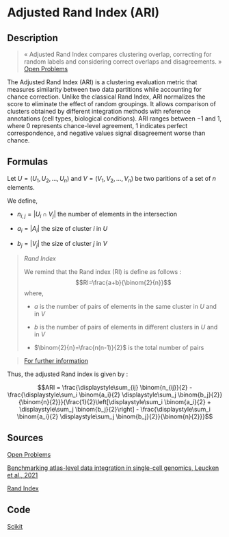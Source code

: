 # Adjusted Rand Index (ARI)

## Description 

> « Adjusted Rand Index compares clustering overlap, correcting for random labels and considering correct overlaps and disagreements. »
[Open Problems](https://openproblems.bio/results/batch_integration?version=v2.0.0#luecken2022benchmarking)

The Adjusted Rand Index (ARI) is a clustering evaluation metric that measures similarity between two data partitions while accounting for chance correction. 
Unlike the classical Rand Index, ARI normalizes the score to eliminate the effect of random groupings.
It allows comparison of clusters obtained by different integration methods with reference annotations (cell types, biological conditions).
ARI ranges between $-1$ and $1$, where 0 represents chance-level agreement, 1 indicates perfect correspondence, and negative values signal disagreement worse than chance.


## Formulas 

Let $U=(U_1,U_2,\dots,U_n)$ and $V=(V_1,V_2,\dots,V_n)$ be two paritions of a set of $n$ elements. 

We define, 

- $n_{i,j}=\left | U_i \cap V_j \right |$ the number of elements in the intersection
  
- $a_i=\left | A_i \right |$ the size of cluster $i$ in $U$
  
- $b_j=\left | V_j \right |$ the size of cluster $j$ in $V$

> *Rand Index*
> 
> We remind that the Rand index (RI) is define as follows : 
> $$RI=\frac{a+b}{\binom{2}{n}}$$
> where,
>
> - $a$ is the number of pairs of elements in the same cluster in $U$ and in $V$
>
> - $b$ is the number of pairs of elements in different clusters in $U$ and in $V$
>
> - $\binom{2}{n}=\frac{n(n-1)}{2}$ is the total number of pairs

> [For further information](rand.md)

Thus, the adjusted Rand index is given by :

$$ARI = \frac{\displaystyle\sum_{ij} \binom{n_{ij}}{2} - \frac{\displaystyle\sum_i \binom{a_i}{2} \displaystyle\sum_j \binom{b_j}{2}}{\binom{n}{2}}}{\frac{1}{2}\left[\displaystyle\sum_i \binom{a_i}{2} + \displaystyle\sum_j \binom{b_j}{2}\right] - \frac{\displaystyle\sum_i \binom{a_i}{2} \displaystyle\sum_j \binom{b_j}{2}}{\binom{n}{2}}}$$

## Sources 

[Open Problems](https://openproblems.bio/results/batch_integration?version=v2.0.0)

[Benchmarking atlas-level data integration in single-cell genomics, Leucken et al., 2021 ](https://doi.org/10.1038/s41592-021-01336-8)

[Rand Index](https://en.wikipedia.org/wiki/Rand_index)

## Code 

[Scikit](https://scikit-learn.org/stable/modules/generated/sklearn.metrics.adjusted_rand_score.html) 

